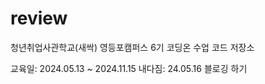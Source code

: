# review 

청년취업사관학교(새싹) 영등포캠퍼스 6기 코딩온 수업 코드 저장소

교육일: 2024.05.13 ~ 2024.11.15
내다짐: 24.05.16 블로깅 하기



